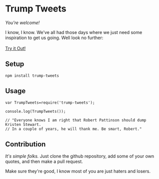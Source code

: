 # Trump Tweets
*You're welcome!*

I know, I know. We've all had those days where we just need some inspiration to get us going. Well look no further:
\
\
[Try it Out!](https://npmgod.github.io/Example-Website/#/trump-tweets)

## Setup
`npm install trump-tweets`

## Usage
```
var TrumpTweets=require('trump-tweets');

console.log(TrumpTweets());

// "Everyone knows I am right that Robert Pattinson should dump Kristen Stewart. 
// In a couple of years, he will thank me. Be smart, Robert."

```

## Contribution

*It's simple folks.* Just clone the github repository, add some of your own quotes, and then make a pull request. 

Make sure they're good, I know most of you are just haters and losers.
